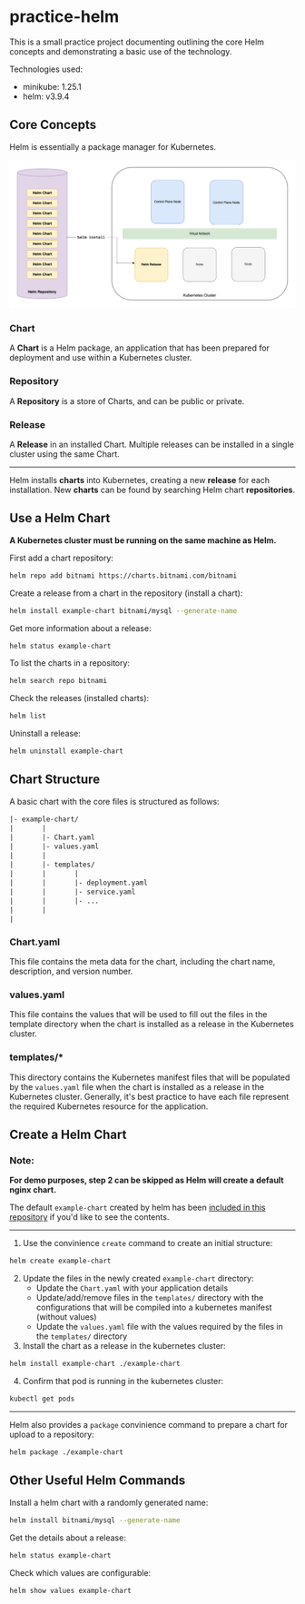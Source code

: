 # practice-helm

This is a small practice project documenting outlining the core Helm concepts and demonstrating a basic use of the technology.

Technologies used:

- minikube: 1.25.1
- helm: v3.9.4

## Core Concepts

Helm is essentially a package manager for Kubernetes.

![](./docs/architecture.png)

### Chart

A **Chart** is a Helm package, an application that has been prepared for deployment and use within a Kubernetes cluster. 

### Repository

A **Repository** is a store of Charts, and can be public or private.

### Release

A **Release** in an installed Chart. Multiple releases can be installed in a single cluster using the same Chart.

---

Helm installs **charts** into Kubernetes, creating a new **release** for each installation. New **charts** can be found by searching Helm chart **repositories**.

## Use a Helm Chart

**A Kubernetes cluster must be running on the same machine as Helm.**

First add a chart repository:

```bash
helm repo add bitnami https://charts.bitnami.com/bitnami
```

Create a release from a chart in the repository (install a chart):

```bash
helm install example-chart bitnami/mysql --generate-name
```

Get more information about a release:

```bash
helm status example-chart
```

To list the charts in a repository:

```bash
helm search repo bitnami
```

Check the releases (installed charts):

```bash
helm list
```

Uninstall a release:

```bash
helm uninstall example-chart
```

## Chart Structure

A basic chart with the core files is structured as follows:

```
|- example-chart/
|		|
|		|- Chart.yaml
|		|- values.yaml
|		|
|		|- templates/
|		|		|
|		|		|- deployment.yaml
|		|		|- service.yaml
|		|		|- ...
|		|
|
```

### Chart.yaml

This file contains the meta data for the chart, including the chart name, description, and version number.

### values.yaml

This file contains the values that will be used to fill out the files in the template directory when the chart is installed as a release in the Kubernetes cluster.

### templates/*

This directory contains the Kubernetes manifest files that will be populated by the `values.yaml` file when the chart is installed as a release in the Kubernetes cluster. Generally, it's best practice to have each file represent the required Kubernetes resource for the application.

## Create a Helm Chart

### Note:

**For demo purposes, step 2 can be skipped as Helm will create a default nginx chart.**

The default `example-chart` created by helm has been [included in this repository](example-chart/) if you'd like to see the contents.

---

1. Use the convinience `create` command to create an initial structure:

```bash
helm create example-chart
```

2. Update the files in the newly created `example-chart` directory:
   * Update the `Chart.yaml` with your application details
   * Update/add/remove files in the `templates/` directory with the configurations that will be compiled into a kubernetes manifest (without values)
   * Update the `values.yaml` file with the values required by the files in the `templates/` directory
3. Install the chart as a release in the kubernetes cluster:

```bash
helm install example-chart ./example-chart
```

4. Confirm that pod is running in the kubernetes cluster:

```bash
kubectl get pods
```

---

Helm also provides a `package` convinience command to prepare a chart for upload to a repository:

```bash
helm package ./example-chart
```

## Other Useful Helm Commands

Install a helm chart with a randomly generated name:

```bash
helm install bitnami/mysql --generate-name
```

Get the details about a release:

```bash
helm status example-chart
```

Check which values are configurable:

```bash
helm show values example-chart
```

